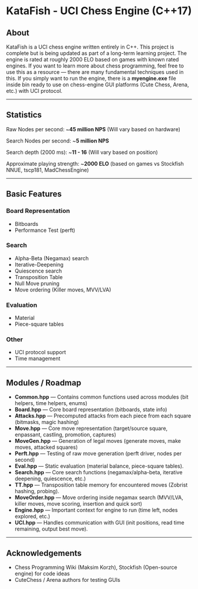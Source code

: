 # KataFish - UCI Chess Engine (C++17)

## About
KataFish is a UCI chess engine written entirely in C++. This project is complete but is being updated as part of a long-term learning project. The engine is rated at roughly 2000 ELO based on games with known rated engines. If you want to learn more about chess programming, feel free to use this as a resource — there are many fundamental techniques used in this. If you simply want to run the engine, there is a **myengine.exe** file inside bin ready to use on chess-engine GUI platforms (Cute Chess, Arena, etc.) with UCI protocol.

---

## Statistics

Raw Nodes per second: ~**45 million NPS**   (Will vary based on hardware)

Search Nodes per second: ~**5 million NPS**

Search depth  (2000 ms): ~**11 - 16**   (Will vary based on position)

Approximate playing strength: ~**2000 ELO** (based on games vs Stockfish NNUE, tscp181, MadChessEngine)

---

## Basic Features

### Board Representation
- Bitboards
- Performance Test (perft)

### Search
- Alpha-Beta (Negamax) search
- Iterative-Deepening
- Quiescence search
- Transposition Table
- Null Move pruning
- Move ordering (Killer moves, MVV/LVA)

### Evaluation
- Material
- Piece-square tables 

### Other
- UCI protocol support
- Time management

---

## Modules / Roadmap
- **Common.hpp** — Contains common functions used across modules (bit helpers, time helpers, enums)
- **Board.hpp** — Core board representation (bitboards, state info)
- **Attacks.hpp** — Precomputed attacks from each piece from each square (bitmasks, magic hashing)
- **Move.hpp** — Core move representation (target/source square, enpassant, castling, promotion, captures)
- **MoveGen.hpp** — Generation of legal moves (generate moves, make moves, attacked squares)
- **Perft.hpp** — Testing of raw move generation (perft driver, nodes per second)
- **Eval.hpp** — Static evaluation (material balance, piece-square tables).
- **Search.hpp** — Core search functions (negamax/alpha-beta, iterative deepening, quiescence, etc.)
- **TT.hpp** — Transposition table memory for encountered moves (Zobrist hashing, probing).
- **MoveOrder.hpp** — Move ordering inside negamax search (MVV/LVA, killer moves, move scoring, insertion and quick sort)
- **Engine.hpp** — Important context for engine to run (time left, nodes explored, etc.)
- **UCI.hpp** — Handles communication with GUI (init positions, read time remaining, output best move).  

---

## Acknowledgements

* Chess Programming Wiki (Maksim Korzh), Stockfish (Open-source engine) for code ideas
* CuteChess / Arena authors for testing GUIs



